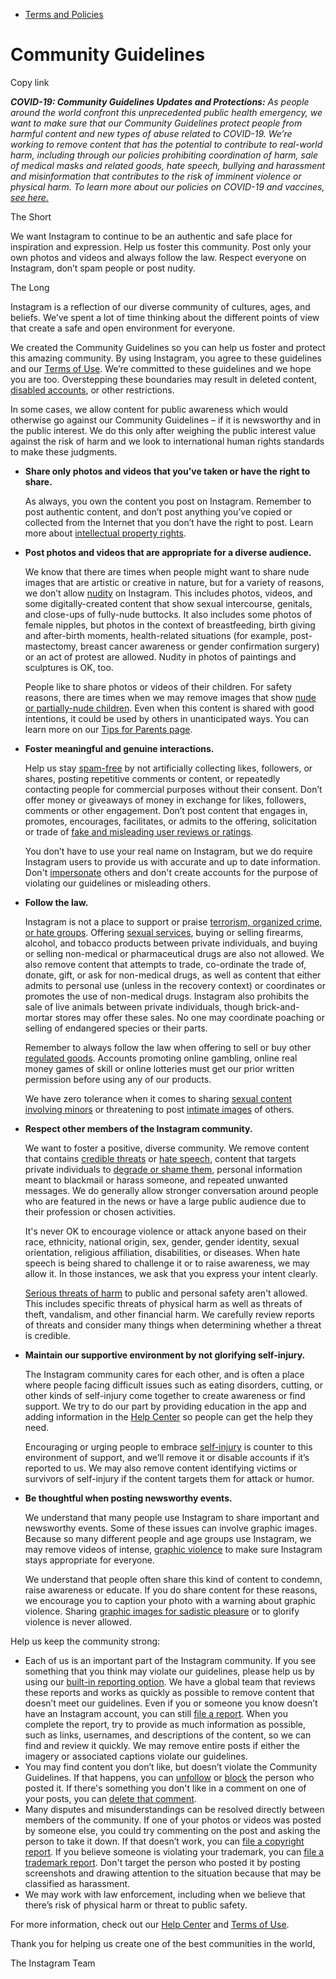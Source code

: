 *   [Terms and Policies](https://help.instagram.com/1417489251945243/?helpref=breadcrumb)

Community Guidelines
====================

Copy link

_**COVID-19: Community Guidelines Updates and Protections:** As people around the world confront this unprecedented public health emergency, we want to make sure that our Community Guidelines protect people from harmful content and new types of abuse related to COVID-19. We’re working to remove content that has the potential to contribute to real-world harm, including through our policies prohibiting coordination of harm, sale of medical masks and related goods, hate speech, bullying and harassment and misinformation that contributes to the risk of imminent violence or physical harm. To learn more about our policies on COVID-19 and vaccines, [see here.](https://help.instagram.com/697825587576762?helpref=faq_content)_

The Short

We want Instagram to continue to be an authentic and safe place for inspiration and expression. Help us foster this community. Post only your own photos and videos and always follow the law. Respect everyone on Instagram, don’t spam people or post nudity.

The Long

Instagram is a reflection of our diverse community of cultures, ages, and beliefs. We’ve spent a lot of time thinking about the different points of view that create a safe and open environment for everyone.

We created the Community Guidelines so you can help us foster and protect this amazing community. By using Instagram, you agree to these guidelines and our [Terms of Use](https://www.instagram.com/legal/terms). We’re committed to these guidelines and we hope you are too. Overstepping these boundaries may result in deleted content, [disabled accounts](https://help.instagram.com/366993040048856?helpref=faq_content), or other restrictions.

In some cases, we allow content for public awareness which would otherwise go against our Community Guidelines – if it is newsworthy and in the public interest. We do this only after weighing the public interest value against the risk of harm and we look to international human rights standards to make these judgments.

*   **Share only photos and videos that you’ve taken or have the right to share.**
    
    As always, you own the content you post on Instagram. Remember to post authentic content, and don’t post anything you’ve copied or collected from the Internet that you don’t have the right to post. Learn more about [intellectual property rights](https://help.instagram.com/126382350847838?helpref=faq_content).
    
*   **Post photos and videos that are appropriate for a diverse audience.**
    
    We know that there are times when people might want to share nude images that are artistic or creative in nature, but for a variety of reasons, we don’t allow [nudity](https://l.instagram.com/?u=https%3A%2F%2Fwww.facebook.com%2Fcommunitystandards%2Fadult_nudity_sexual_activity&e=AT0ZOBazE-t1PqQkNNB7laVD2CXDnkp-ZzZpN-caHGGiVIyYvdFJX5n8BXv5HWHFPKE2u2nyEB-ROgroCHSYKPUZAcqH12OiGqN6_DEUUQpZK-OFhatOOtp_YOBAUaBu_MwwugTyjR-Iv6o15nlFGCibr1XTcvDlSBuOXg) on Instagram. This includes photos, videos, and some digitally-created content that show sexual intercourse, genitals, and close-ups of fully-nude buttocks. It also includes some photos of female nipples, but photos in the context of breastfeeding, birth giving and after-birth moments, health-related situations (for example, post-mastectomy, breast cancer awareness or gender confirmation surgery) or an act of protest are allowed. Nudity in photos of paintings and sculptures is OK, too.
    
    People like to share photos or videos of their children. For safety reasons, there are times when we may remove images that show [nude or partially-nude children](https://l.instagram.com/?u=https%3A%2F%2Fwww.facebook.com%2Fcommunitystandards%2Fchild_nudity_sexual_exploitation&e=AT0ZOBazE-t1PqQkNNB7laVD2CXDnkp-ZzZpN-caHGGiVIyYvdFJX5n8BXv5HWHFPKE2u2nyEB-ROgroCHSYKPUZAcqH12OiGqN6_DEUUQpZK-OFhatOOtp_YOBAUaBu_MwwugTyjR-Iv6o15nlFGCibr1XTcvDlSBuOXg). Even when this content is shared with good intentions, it could be used by others in unanticipated ways. You can learn more on our [Tips for Parents page](https://help.instagram.com/154475974694511/?helpref=faq_content).
    
*   **Foster meaningful and genuine interactions.**
    
    Help us stay [spam-free](https://l.instagram.com/?u=https%3A%2F%2Fwww.facebook.com%2Fcommunitystandards%2Fspam&e=AT0ZOBazE-t1PqQkNNB7laVD2CXDnkp-ZzZpN-caHGGiVIyYvdFJX5n8BXv5HWHFPKE2u2nyEB-ROgroCHSYKPUZAcqH12OiGqN6_DEUUQpZK-OFhatOOtp_YOBAUaBu_MwwugTyjR-Iv6o15nlFGCibr1XTcvDlSBuOXg) by not artificially collecting likes, followers, or shares, posting repetitive comments or content, or repeatedly contacting people for commercial purposes without their consent. Don’t offer money or giveaways of money in exchange for likes, followers, comments or other engagement. Don’t post content that engages in, promotes, encourages, facilitates, or admits to the offering, solicitation or trade of [fake and misleading user reviews or ratings](https://l.instagram.com/?u=https%3A%2F%2Fwww.facebook.com%2Fcommunitystandards%2Ffraud_deception&e=AT0ZOBazE-t1PqQkNNB7laVD2CXDnkp-ZzZpN-caHGGiVIyYvdFJX5n8BXv5HWHFPKE2u2nyEB-ROgroCHSYKPUZAcqH12OiGqN6_DEUUQpZK-OFhatOOtp_YOBAUaBu_MwwugTyjR-Iv6o15nlFGCibr1XTcvDlSBuOXg).
    
    You don’t have to use your real name on Instagram, but we do require Instagram users to provide us with accurate and up to date information. Don't [impersonate](https://l.instagram.com/?u=https%3A%2F%2Fwww.facebook.com%2Fcommunitystandards%2Fmisrepresentation&e=AT0ZOBazE-t1PqQkNNB7laVD2CXDnkp-ZzZpN-caHGGiVIyYvdFJX5n8BXv5HWHFPKE2u2nyEB-ROgroCHSYKPUZAcqH12OiGqN6_DEUUQpZK-OFhatOOtp_YOBAUaBu_MwwugTyjR-Iv6o15nlFGCibr1XTcvDlSBuOXg) others and don't create accounts for the purpose of violating our guidelines or misleading others.
    
*   **Follow the law.**
    
    Instagram is not a place to support or praise [terrorism, organized crime, or hate groups](https://l.instagram.com/?u=https%3A%2F%2Fwww.facebook.com%2Fcommunitystandards%2Fdangerous_individuals_organizations&e=AT0ZOBazE-t1PqQkNNB7laVD2CXDnkp-ZzZpN-caHGGiVIyYvdFJX5n8BXv5HWHFPKE2u2nyEB-ROgroCHSYKPUZAcqH12OiGqN6_DEUUQpZK-OFhatOOtp_YOBAUaBu_MwwugTyjR-Iv6o15nlFGCibr1XTcvDlSBuOXg). Offering [sexual services](https://l.instagram.com/?u=https%3A%2F%2Fwww.facebook.com%2Fcommunitystandards%2Fsexual_solicitation&e=AT0ZOBazE-t1PqQkNNB7laVD2CXDnkp-ZzZpN-caHGGiVIyYvdFJX5n8BXv5HWHFPKE2u2nyEB-ROgroCHSYKPUZAcqH12OiGqN6_DEUUQpZK-OFhatOOtp_YOBAUaBu_MwwugTyjR-Iv6o15nlFGCibr1XTcvDlSBuOXg), buying or selling firearms, alcohol, and tobacco products between private individuals, and buying or selling non-medical or pharmaceutical drugs are also not allowed. We also remove content that attempts to trade, co-ordinate the trade of, donate, gift, or ask for non-medical drugs, as well as content that either admits to personal use (unless in the recovery context) or coordinates or promotes the use of non-medical drugs. Instagram also prohibits the sale of live animals between private individuals, though brick-and-mortar stores may offer these sales. No one may coordinate poaching or selling of endangered species or their parts.
    
    Remember to always follow the law when offering to sell or buy other [regulated goods](https://l.instagram.com/?u=https%3A%2F%2Fwww.facebook.com%2Fcommunitystandards%2Fregulated_goods&e=AT0ZOBazE-t1PqQkNNB7laVD2CXDnkp-ZzZpN-caHGGiVIyYvdFJX5n8BXv5HWHFPKE2u2nyEB-ROgroCHSYKPUZAcqH12OiGqN6_DEUUQpZK-OFhatOOtp_YOBAUaBu_MwwugTyjR-Iv6o15nlFGCibr1XTcvDlSBuOXg). Accounts promoting online gambling, online real money games of skill or online lotteries must get our prior written permission before using any of our products.
    
    We have zero tolerance when it comes to sharing [sexual content involving minors](https://l.instagram.com/?u=https%3A%2F%2Fwww.facebook.com%2Fcommunitystandards%2Fchild_nudity_sexual_exploitation&e=AT0ZOBazE-t1PqQkNNB7laVD2CXDnkp-ZzZpN-caHGGiVIyYvdFJX5n8BXv5HWHFPKE2u2nyEB-ROgroCHSYKPUZAcqH12OiGqN6_DEUUQpZK-OFhatOOtp_YOBAUaBu_MwwugTyjR-Iv6o15nlFGCibr1XTcvDlSBuOXg) or threatening to post [intimate images](https://l.instagram.com/?u=https%3A%2F%2Fwww.facebook.com%2Fcommunitystandards%2Fsexual_exploitation_adults&e=AT0ZOBazE-t1PqQkNNB7laVD2CXDnkp-ZzZpN-caHGGiVIyYvdFJX5n8BXv5HWHFPKE2u2nyEB-ROgroCHSYKPUZAcqH12OiGqN6_DEUUQpZK-OFhatOOtp_YOBAUaBu_MwwugTyjR-Iv6o15nlFGCibr1XTcvDlSBuOXg) of others.
    
*   **Respect other members of the Instagram community.**
    
    We want to foster a positive, diverse community. We remove content that contains [credible threats](https://l.instagram.com/?u=https%3A%2F%2Fwww.facebook.com%2Fcommunitystandards%2Fcredible_violence&e=AT0ZOBazE-t1PqQkNNB7laVD2CXDnkp-ZzZpN-caHGGiVIyYvdFJX5n8BXv5HWHFPKE2u2nyEB-ROgroCHSYKPUZAcqH12OiGqN6_DEUUQpZK-OFhatOOtp_YOBAUaBu_MwwugTyjR-Iv6o15nlFGCibr1XTcvDlSBuOXg) or [hate speech](https://l.instagram.com/?u=https%3A%2F%2Fwww.facebook.com%2Fcommunitystandards%2Fhate_speech&e=AT0ZOBazE-t1PqQkNNB7laVD2CXDnkp-ZzZpN-caHGGiVIyYvdFJX5n8BXv5HWHFPKE2u2nyEB-ROgroCHSYKPUZAcqH12OiGqN6_DEUUQpZK-OFhatOOtp_YOBAUaBu_MwwugTyjR-Iv6o15nlFGCibr1XTcvDlSBuOXg), content that targets private individuals to [degrade or shame them](https://l.instagram.com/?u=https%3A%2F%2Fwww.facebook.com%2Fcommunitystandards%2Fbullying&e=AT0ZOBazE-t1PqQkNNB7laVD2CXDnkp-ZzZpN-caHGGiVIyYvdFJX5n8BXv5HWHFPKE2u2nyEB-ROgroCHSYKPUZAcqH12OiGqN6_DEUUQpZK-OFhatOOtp_YOBAUaBu_MwwugTyjR-Iv6o15nlFGCibr1XTcvDlSBuOXg), personal information meant to blackmail or harass someone, and repeated unwanted messages. We do generally allow stronger conversation around people who are featured in the news or have a large public audience due to their profession or chosen activities.
    
    It's never OK to encourage violence or attack anyone based on their race, ethnicity, national origin, sex, gender, gender identity, sexual orientation, religious affiliation, disabilities, or diseases. When hate speech is being shared to challenge it or to raise awareness, we may allow it. In those instances, we ask that you express your intent clearly.
    
    [Serious threats of harm](https://l.instagram.com/?u=https%3A%2F%2Fwww.facebook.com%2Fcommunitystandards%2Fcredible_violence&e=AT0ZOBazE-t1PqQkNNB7laVD2CXDnkp-ZzZpN-caHGGiVIyYvdFJX5n8BXv5HWHFPKE2u2nyEB-ROgroCHSYKPUZAcqH12OiGqN6_DEUUQpZK-OFhatOOtp_YOBAUaBu_MwwugTyjR-Iv6o15nlFGCibr1XTcvDlSBuOXg) to public and personal safety aren't allowed. This includes specific threats of physical harm as well as threats of theft, vandalism, and other financial harm. We carefully review reports of threats and consider many things when determining whether a threat is credible.
    
*   **Maintain our supportive environment by not glorifying self-injury.**
    
    The Instagram community cares for each other, and is often a place where people facing difficult issues such as eating disorders, cutting, or other kinds of self-injury come together to create awareness or find support. We try to do our part by providing education in the app and adding information in the [Help Center](https://help.instagram.com/) so people can get the help they need.
    
    Encouraging or urging people to embrace [self-injury](https://l.instagram.com/?u=https%3A%2F%2Fwww.facebook.com%2Fcommunitystandards%2Fsuicide_self_injury_violence&e=AT0ZOBazE-t1PqQkNNB7laVD2CXDnkp-ZzZpN-caHGGiVIyYvdFJX5n8BXv5HWHFPKE2u2nyEB-ROgroCHSYKPUZAcqH12OiGqN6_DEUUQpZK-OFhatOOtp_YOBAUaBu_MwwugTyjR-Iv6o15nlFGCibr1XTcvDlSBuOXg) is counter to this environment of support, and we’ll remove it or disable accounts if it’s reported to us. We may also remove content identifying victims or survivors of self-injury if the content targets them for attack or humor.
    
*   **Be thoughtful when posting newsworthy events.**
    
    We understand that many people use Instagram to share important and newsworthy events. Some of these issues can involve graphic images. Because so many different people and age groups use Instagram, we may remove videos of intense, [graphic violence](https://l.instagram.com/?u=https%3A%2F%2Fwww.facebook.com%2Fcommunitystandards%2Fgraphic_violence&e=AT0ZOBazE-t1PqQkNNB7laVD2CXDnkp-ZzZpN-caHGGiVIyYvdFJX5n8BXv5HWHFPKE2u2nyEB-ROgroCHSYKPUZAcqH12OiGqN6_DEUUQpZK-OFhatOOtp_YOBAUaBu_MwwugTyjR-Iv6o15nlFGCibr1XTcvDlSBuOXg) to make sure Instagram stays appropriate for everyone.
    
    We understand that people often share this kind of content to condemn, raise awareness or educate. If you do share content for these reasons, we encourage you to caption your photo with a warning about graphic violence. Sharing [graphic images for sadistic pleasure](https://l.instagram.com/?u=https%3A%2F%2Fwww.facebook.com%2Fcommunitystandards%2Fcruel_insensitive&e=AT0ZOBazE-t1PqQkNNB7laVD2CXDnkp-ZzZpN-caHGGiVIyYvdFJX5n8BXv5HWHFPKE2u2nyEB-ROgroCHSYKPUZAcqH12OiGqN6_DEUUQpZK-OFhatOOtp_YOBAUaBu_MwwugTyjR-Iv6o15nlFGCibr1XTcvDlSBuOXg) or to glorify violence is never allowed.
    

Help us keep the community strong:

*   Each of us is an important part of the Instagram community. If you see something that you think may violate our guidelines, please help us by using our [built-in reporting option](https://help.instagram.com/165828726894770?helpref=faq_content). We have a global team that reviews these reports and works as quickly as possible to remove content that doesn’t meet our guidelines. Even if you or someone you know doesn’t have an Instagram account, you can still [file a report](https://help.instagram.com/contact/383679321740945). When you complete the report, try to provide as much information as possible, such as links, usernames, and descriptions of the content, so we can find and review it quickly. We may remove entire posts if either the imagery or associated captions violate our guidelines.
*   You may find content you don’t like, but doesn’t violate the Community Guidelines. If that happens, you can [unfollow](https://help.instagram.com/286340048138725?helpref=faq_content) or [block](https://help.instagram.com/426700567389543/?helpref=faq_content) the person who posted it. If there's something you don't like in a comment on one of your posts, you can [delete that comment](https://help.instagram.com/289098941190483?helpref=faq_content).
*   Many disputes and misunderstandings can be resolved directly between members of the community. If one of your photos or videos was posted by someone else, you could try commenting on the post and asking the person to take it down. If that doesn’t work, you can [file a copyright report](https://help.instagram.com/126382350847838?helpref=faq_content). If you believe someone is violating your trademark, you can [file a trademark report](https://help.instagram.com/222826637847963?helpref=faq_content). Don't target the person who posted it by posting screenshots and drawing attention to the situation because that may be classified as harassment.
*   We may work with law enforcement, including when we believe that there’s risk of physical harm or threat to public safety.

For more information, check out our [Help Center](https://help.instagram.com/) and [Terms of Use](https://l.instagram.com/?u=http%3A%2F%2Finstagram.com%2Flegal%2Fterms%2F%23&e=AT0ZOBazE-t1PqQkNNB7laVD2CXDnkp-ZzZpN-caHGGiVIyYvdFJX5n8BXv5HWHFPKE2u2nyEB-ROgroCHSYKPUZAcqH12OiGqN6_DEUUQpZK-OFhatOOtp_YOBAUaBu_MwwugTyjR-Iv6o15nlFGCibr1XTcvDlSBuOXg).

Thank you for helping us create one of the best communities in the world,

The Instagram Team